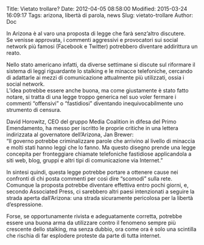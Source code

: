 Title: Vietato trollare?
Date: 2012-04-05 08:58:00
Modified: 2015-03-24 16:09:17
Tags: arizona, libertà di parola, news
Slug: vietato-trollare
Author: Doc

In Arizona è al varo una proposta di legge che farà senz’altro
discutere.  
Se venisse approvata, i commenti aggressivi e provocatori sui social
network più famosi (Facebook e Twitter) potrebbero diventare addirittura
un reato.

Nello stato americano infatti, da diverse settimane si discute sul
riformare il sistema di leggi riguardante lo stalking e le minacce
telefoniche, cercando di adattarle ai mezzi di comunicazione attualmente
più utilizzati, ossia i social network.  
L’idea potrebbe essere anche buona, ma come giustamente è stato fatto
notare, si tratta di una legge troppo generica nel suo voler fermare i
commenti “offensivi” o “fastidiosi” diventando inequivocabilmente uno
strumento di censura.

David Horowitz, CEO del gruppo Media Coalition in difesa del Primo
Emendamento, ha messo per iscritto le proprie critiche in una lettera
indirizzata al governatore dell’Arizona, Jan Brewer:  
“Il governo potrebbe criminalizzare parole che arrivino al livello di
minaccia e molti stati hanno leggi che lo fanno. Ma questo disegno
prende una legge concepita per fronteggiare chiamate telefoniche
fastidiose applicandola a siti web, blog, gruppi e altri tipi di
comunicazione via Internet.”

In sintesi quindi, questa legge potrebbe portare a ottenere cause nei
confronti di chi posta commenti per così dire “scomodi” sulla rete.  
Comunque la proposta potrebbe diventare effettiva entro pochi giorni, e,
secondo Associated Press, ci sarebbero altri paesi intenzionati a
seguire la strada aperta dall’Arizona: una strada sicuramente pericolosa
per la libertà d’espressione.

Forse, se opportunamente rivista e adeguatamente corretta, potrebbe
essere una buona arma da utilizzare contro il fenomeno sempre più
crescente dello stalking, ma senza dubbio, ora come ora è solo una
scintilla che rischia di far esplodere proteste da parte di tutta
internet.
